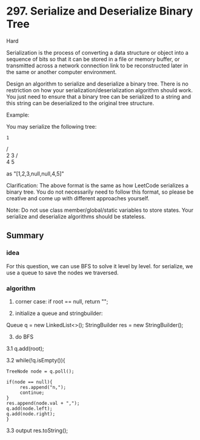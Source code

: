 # 297. Serialize and Deserialize Binary Tree

Hard

 
Serialization is the process of converting a data structure or object into a sequence of bits so that it can be stored in a file or memory buffer, or transmitted across a network connection link to be reconstructed later in the same or another computer environment.

Design an algorithm to serialize and deserialize a binary tree. There is no restriction on how your serialization/deserialization algorithm should work. You just need to ensure that a binary tree can be serialized to a string and this string can be deserialized to the original tree structure.

Example: 

You may serialize the following tree:

    1
   / \
  2   3
     / \
    4   5

as "[1,2,3,null,null,4,5]" 

Clarification: The above format is the same as how LeetCode serializes a binary tree. You do not necessarily need to follow this format, so please be creative and come up with different approaches yourself.

Note: Do not use class member/global/static variables to store states. Your serialize and deserialize algorithms should be stateless.


## Summary

### idea

For this question, we can use BFS to solve it level by level. for serialize, we use a queue to save the nodes we traversed. 

### algorithm

1. corner case: if root == null, return "";

2. initialize a queue and stringbuilder:

Queue<TreeNode> q = new LinkedList<>();
StringBuilder res = new StringBuilder();
 
3. do BFS

3.1 q.add(root);

3.2 while(!q.isEmpty()){
    
    TreeNode node = q.poll();
    
    if(node == null){
         res.append("n,");
         continue;
    }
    res.append(node.val + ",");
    q.add(node.left);
    q.add(node.right);
    }
    
3.3 output res.toString();
